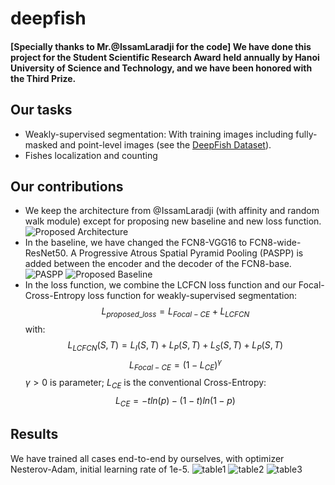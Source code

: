 # deepfish
#### [Specially thanks to Mr.@IssamLaradji for the code] We have done this project for the Student Scientific Research Award held annually by Hanoi University of Science and Technology, and we have been honored with the Third Prize.
## Our tasks
* Weakly-supervised segmentation: With training images including fully-masked and point-level images (see the [DeepFish Dataset](https://alzayats.github.io/DeepFish/)).
* Fishes localization and counting
## Our contributions
* We keep the architecture from @IssamLaradji (with affinity and random walk module) except for proposing new baseline and new loss function.
![Proposed Architecture](https://github.com/tswizzle141/deepfish/blob/main/train/affinity-based%20architecture.png)
* In the baseline, we have changed the FCN8-VGG16 to FCN8-wide-ResNet50. A Progressive Atrous Spatial Pyramid Pooling (PASPP) is added between the encoder and the decoder of the FCN8-base.
![PASPP](https://github.com/tswizzle141/deepfish/blob/main/train/PASPP.png)
![Proposed Baseline](https://github.com/tswizzle141/deepfish/blob/main/train/fcn%20backbone.png)
* In the loss function, we combine the LCFCN loss function and our Focal-Cross-Entropy loss function for weakly-supervised segmentation:
$$L_{proposed\_loss} = L_{Focal-CE} + L_{LCFCN}$$
with:
$$L_{LCFCN}(S,T) = L_I(S,T) + L_P(S,T) + L_S(S,T) + L_P(S,T)$$
$$L_{Focal-CE} = (1-L_{CE})^{\gamma}$$
$\gamma>0$ is parameter; $L_{CE}$ is the conventional Cross-Entropy:
$$L_{CE} = -tln(p) - (1-t)ln(1-p)$$
## Results
We have trained all cases end-to-end by ourselves, with optimizer Nesterov-Adam, initial learning rate of 1e-5.
![table1](https://github.com/tswizzle141/deepfish/blob/main/train/1.jpg)
![table2](https://github.com/tswizzle141/deepfish/blob/main/train/2.jpg)
![table3](https://github.com/tswizzle141/deepfish/blob/main/train/3.jpg)
